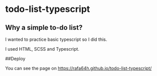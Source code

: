 # todo-list-typescript

## Why a simple to-do list?

I wanted to practice basic typescript so I did this.

I used HTML, SCSS and Typescript.

##Deploy

You can see the page on https://rafa64h.github.io/todo-list-typescript/
